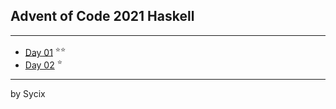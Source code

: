 ## Advent of Code 2021 Haskell

---

* [Day 01](https://github.com/Sycix-HK/Advent-of-Code-2021/tree/main/Haskell/Day%2001) <sup>⭐⭐</sup>
* [Day 02](https://github.com/Sycix-HK/Advent-of-Code-2021/tree/main/Haskell/Day%2002) <sup>⭐</sup>

---
by Sycix
